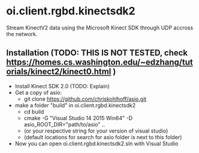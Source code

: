 # oi.client.rgbd.kinectsdk2

Stream KinectV2 data using the Microsoft Kinect SDK through UDP accross the network.

## Installation (TODO: THIS IS NOT TESTED, check https://homes.cs.washington.edu/~edzhang/tutorials/kinect2/kinect0.html )
 - Install Kinect SDK 2.0 (TODO: Explain)
 - Get a copy of asio:
   - git clone https://github.com/chriskohlhoff/asio.git
 - make a folder "build" in oi.client.rgbd.kinectsdk2
   - cd build
   - cmake -G "Visual Studio 14 2015 Win64" -D asio\_ROOT\_DIR="path/to/asio" ..
   - (or your respective string for your version of visual studio)
   - (default locations for search for asio folder is next to this folder)
 - Now you can open oi.client.rgbd.kinectsdk2.sln with Visual Studio
